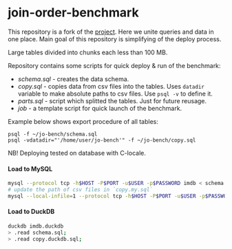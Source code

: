 # join-order-benchmark

This repository is a fork of the [project](https://github.com/gregrahn/join-order-benchmark).
Here we unite queries and data in one place.
Main goal of this repository is simplifying of the deploy process.

Large tables divided into chunks each less than 100 MB.

Repository contains some scripts for quick deploy & run of the benchmark:
* *schema.sql* - creates the data schema.
* *copy.sql* - copies data from csv files into the tables. Uses `datadir` variable to make absolute paths to csv files. Use `psql -v` to define it.
* *parts.sql* - script which splitted the tables. Just for future reusage.
* *job* - a template script for quick launch of the benchmark.

Example below shows export procedure of all tables:

```
psql -f ~/jo-bench/schema.sql
psql -vdatadir="'/home/user/jo-bench'" -f ~/jo-bench/copy.sql
```

NB! Deploying tested on database with C-locale.


#### Load to MySQL
```bash
mysql --protocol tcp -h$HOST -P$PORT -u$USER -p$PASSWORD imdb < schema.sql
# update the path of csv files in `copy.my.sql`
mysql --local-infile=1 --protocol tcp -h$HOST -P$PORT -u$USER -p$PASSWORD imdb < copy.my.sql
```

#### Load to DuckDB
```bash
duckdb imdb.duckdb
> .read schema.sql;
> .read copy.duckdb.sql;
```

